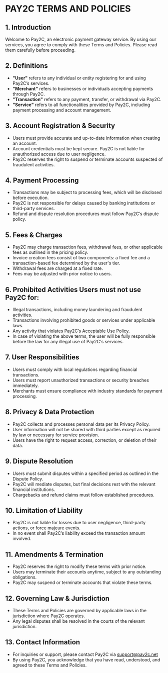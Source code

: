 # PAY2C TERMS AND POLICIES
## 1. Introduction 
Welcome to Pay2C, an electronic payment gateway service. By using our services, you agree to comply with these Terms and Policies. Please read them carefully before proceeding.
## 2. Definitions
- **"User"** refers to any individual or entity registering for and using Pay2C’s services.
- **"Merchant"** refers to businesses or individuals accepting payments through Pay2C.
- **"Transaction"** refers to any payment, transfer, or withdrawal via Pay2C.
- **"Service"** refers to all functionalities provided by Pay2C, including payment processing and account management.
## 3. Account Registration & Security
- Users must provide accurate and up-to-date information when creating an account.
- Account credentials must be kept secure. Pay2C is not liable for unauthorized access due to user negligence.
- Pay2C reserves the right to suspend or terminate accounts suspected of fraudulent activities.
## 4. Payment Processing
- Transactions may be subject to processing fees, which will be disclosed before execution.
- Pay2C is not responsible for delays caused by banking institutions or third-party services.
- Refund and dispute resolution procedures must follow Pay2C’s dispute policy.
## 5. Fees & Charges
- Pay2C may charge transaction fees, withdrawal fees, or other applicable fees as outlined in the pricing policy.
- Invoice creation fees consist of two components: a fixed fee and a transaction-based fee determined by the user's tier.
- Withdrawal fees are charged at a fixed rate.
- Fees may be adjusted with prior notice to users.
## 6. Prohibited Activities Users must not use Pay2C for:
- Illegal transactions, including money laundering and fraudulent activities.
- Transactions involving prohibited goods or services under applicable laws.
- Any activity that violates Pay2C’s Acceptable Use Policy.
- In case of violating the above terms, the user will be fully responsible before the law for any illegal use of Pay2C's services.
## 7. User Responsibilities
- Users must comply with local regulations regarding financial transactions.
- Users must report unauthorized transactions or security breaches immediately.
- Merchants must ensure compliance with industry standards for payment processing.
## 8. Privacy & Data Protection
- Pay2C collects and processes personal data per its Privacy Policy.
- User information will not be shared with third parties except as required by law or necessary for service provision.
- Users have the right to request access, correction, or deletion of their data.
## 9. Dispute Resolution
- Users must submit disputes within a specified period as outlined in the Dispute Policy.
- Pay2C will mediate disputes, but final decisions rest with the relevant financial institutions.
- Chargebacks and refund claims must follow established procedures.
## 10. Limitation of Liability
- Pay2C is not liable for losses due to user negligence, third-party actions, or force majeure events.
- In no event shall Pay2C’s liability exceed the transaction amount involved.
## 11. Amendments & Termination
- Pay2C reserves the right to modify these terms with prior notice.
- Users may terminate their accounts anytime, subject to any outstanding obligations.
- Pay2C may suspend or terminate accounts that violate these terms.
## 12. Governing Law & Jurisdiction
- These Terms and Policies are governed by applicable laws in the jurisdiction where Pay2C operates.
- Any legal disputes shall be resolved in the courts of the relevant jurisdiction.
## 13. Contact Information 
- For inquiries or support, please contact Pay2C via support@pay2c.net
- By using Pay2C, you acknowledge that you have read, understood, and agreed to these Terms and Policies.


